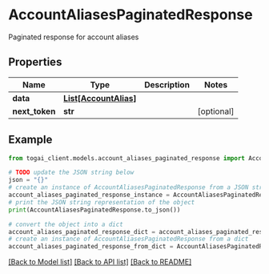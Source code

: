 # AccountAliasesPaginatedResponse

Paginated response for account aliases

## Properties

Name | Type | Description | Notes
------------ | ------------- | ------------- | -------------
**data** | [**List[AccountAlias]**](AccountAlias.md) |  | 
**next_token** | **str** |  | [optional] 

## Example

```python
from togai_client.models.account_aliases_paginated_response import AccountAliasesPaginatedResponse

# TODO update the JSON string below
json = "{}"
# create an instance of AccountAliasesPaginatedResponse from a JSON string
account_aliases_paginated_response_instance = AccountAliasesPaginatedResponse.from_json(json)
# print the JSON string representation of the object
print(AccountAliasesPaginatedResponse.to_json())

# convert the object into a dict
account_aliases_paginated_response_dict = account_aliases_paginated_response_instance.to_dict()
# create an instance of AccountAliasesPaginatedResponse from a dict
account_aliases_paginated_response_from_dict = AccountAliasesPaginatedResponse.from_dict(account_aliases_paginated_response_dict)
```
[[Back to Model list]](../README.md#documentation-for-models) [[Back to API list]](../README.md#documentation-for-api-endpoints) [[Back to README]](../README.md)


